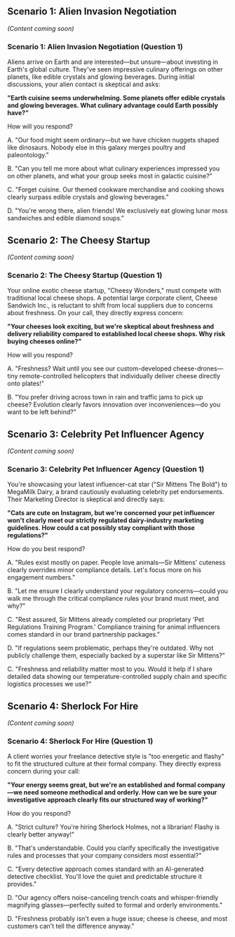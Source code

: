 ## Scenario 1: Alien Invasion Negotiation
*(Content coming soon)*

### Scenario 1: Alien Invasion Negotiation (Question 1)

Aliens arrive on Earth and are interested—but unsure—about investing in Earth's global culture. They've seen impressive culinary offerings on other planets, like edible crystals and glowing beverages. During initial discussions, your alien contact is skeptical and asks:

**"Earth cuisine seems underwhelming. Some planets offer edible crystals and glowing beverages. What culinary advantage could Earth possibly have?"**

How will you respond?

A. "Our food might seem ordinary—but we have chicken nuggets shaped like dinosaurs. Nobody else in this galaxy merges poultry and paleontology."

B. "Can you tell me more about what culinary experiences impressed you on other planets, and what your group seeks most in galactic cuisine?"

C. "Forget cuisine. Our themed cookware merchandise and cooking shows clearly surpass edible crystals and glowing beverages."

D. "You're wrong there, alien friends! We exclusively eat glowing lunar moss sandwiches and edible diamond soups."


## Scenario 2: The Cheesy Startup
*(Content coming soon)*

### Scenario 2: The Cheesy Startup (Question 1)

Your online exotic cheese startup, "Cheesy Wonders," must compete with traditional local cheese shops. A potential large corporate client, Cheese Sandwich Inc., is reluctant to shift from local suppliers due to concerns about freshness. On your call, they directly express concern:

**"Your cheeses look exciting, but we're skeptical about freshness and delivery reliability compared to established local cheese shops. Why risk buying cheeses online?"**

How will you respond?

A. "Freshness? Wait until you see our custom-developed cheese-drones—tiny remote-controlled helicopters that individually deliver cheese directly onto plates!"

B. "You prefer driving across town in rain and traffic jams to pick up cheese? Evolution clearly favors innovation over inconveniences—do you want to be left behind?"


## Scenario 3: Celebrity Pet Influencer Agency
*(Content coming soon)*

### Scenario 3: Celebrity Pet Influencer Agency (Question 1)

You're showcasing your latest influencer-cat star ("Sir Mittens The Bold") to MegaMilk Dairy, a brand cautiously evaluating celebrity pet endorsements. Their Marketing Director is skeptical and directly says:

**"Cats are cute on Instagram, but we're concerned your pet influencer won't clearly meet our strictly regulated dairy-industry marketing guidelines. How could a cat possibly stay compliant with those regulations?"**

How do you best respond?

A. "Rules exist mostly on paper. People love animals—Sir Mittens' cuteness clearly overrides minor compliance details. Let's focus more on his engagement numbers."

B. "Let me ensure I clearly understand your regulatory concerns—could you walk me through the critical compliance rules your brand must meet, and why?"

C. "Rest assured, Sir Mittens already completed our proprietary 'Pet Regulations Training Program.' Compliance training for animal influencers comes standard in our brand partnership packages."

D. "If regulations seem problematic, perhaps they're outdated. Why not publicly challenge them, especially backed by a superstar like Sir Mittens?"

C. "Freshness and reliability matter most to you. Would it help if I share detailed data showing our temperature-controlled supply chain and specific logistics processes we use?"

## Scenario 4: Sherlock For Hire
*(Content coming soon)*

### Scenario 4: Sherlock For Hire (Question 1)

A client worries your freelance detective style is "too energetic and flashy" to fit the structured culture at their formal company. They directly express concern during your call:

**"Your energy seems great, but we're an established and formal company—we need someone methodical and orderly. How can we be sure your investigative approach clearly fits our structured way of working?"**

How do you respond?

A. "Strict culture? You're hiring Sherlock Holmes, not a librarian! Flashy is clearly better anyway!"

B. "That's understandable. Could you clarify specifically the investigative rules and processes that your company considers most essential?"

C. "Every detective approach comes standard with an AI-generated detective checklist. You'll love the quiet and predictable structure it provides."

D. "Our agency offers noise-canceling trench coats and whisper-friendly magnifying glasses—perfectly suited to formal and orderly environments."

D. "Freshness probably isn't even a huge issue; cheese is cheese, and most customers can't tell the difference anyway."
